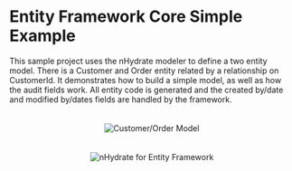 # Entity Framework Core Simple Example

This sample project uses the nHydrate modeler to define a two entity model. There is a Customer and Order entity related by a relationship on CustomerId. It demonstrates how to build a simple model, as well as how the audit fields work. All entity code is generated and the created by/date and modified by/dates fields are handled by the framework.

<p align="center" style="padding-top:20px;">
<img src="http://nhydrate.org/images/nh-customer-order.png" title="Customer/Order Model" >
</p>


<p align="center" style="padding-top:20px;">
<img src="http://nhydrate.org/images/nhydrate-medium.png" title="nHydrate for Entity Framework" >
</p>

